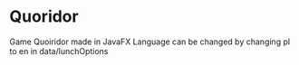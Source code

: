 # Quoridor
Game Quoiridor made in JavaFX
Language can be changed by changing pl to en in data/lunchOptions
